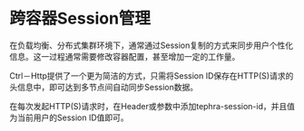# 跨容器Session管理
在负载均衡、分布式集群环境下，通常通过Session复制的方式来同步用户个性化信息。这一过程通常需要修改容器配置，甚至增加一定的工作量。

Ctrl－Http提供了一个更为简洁的方式，只需将Session ID保存在HTTP(S)请求的头信息中，即可达到多节点间自动同步Session数据。

在每次发起HTTP(S)请求时，在Header或参数中添加tephra-session-id，并且值为当前用户的Session ID值即可。